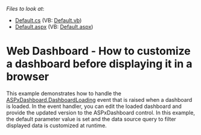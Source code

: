 <!-- default file list -->
*Files to look at*:

* [Default.cs](./CS/WebApplication7/Default.aspx.cs) (VB: [Default.vb](./VB/WebApplication7/Default.aspx.vb))
* [Default.aspx](./CS/WebApplication7/Default.aspx) (VB: [Default.aspx](./VB/WebApplication7/Default.aspx))
<!-- default file list end -->
# Web Dashboard - How to customize a dashboard before displaying it in a browser

<p>This example demonstrates how to handle the <a href="https://docs.devexpress.com/Dashboard/DevExpress.DashboardWeb.ASPxDashboard.DashboardLoading">ASPxDashboard.DashboardLoading</a> event that is raised when a dashboard is loaded. In the event handler, you can edit the loaded dashboard and provide the updated version to the ASPxDashboard control. In this example, the default parameter value is set and the data source query to filter displayed data is customized at runtime.</p>

<br/>
